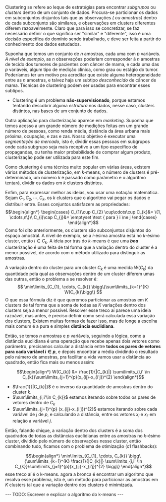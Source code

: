 Clustering se refere ao leque de estratégias para encontrar *subgrupos* ou *clusters* dentro de um conjunto de dados. 
Procura-se particionar os dados em subconjuntos disjuntos tais que as observações *( ou amostras)* dentro de cada subconjunto são similares, e observações em clusters diferentes diferem razoavelmente.
Claro que para isso se concretizar, se faz necessário definir o que significa ser "similar" e "diferente", isso é uma decisão específica do domínio sendo trabalhado, e deve ser feita a partir do conhecimento dos dados estudados.

Suponha que temos um conjunto de $n$ amostras, cada uma com $p$ variáveis. *A nível de exemplo*, as $n$ observações poderiam corresponder à $n$ amostras de tecido dos tumores de pacientes com câncer de mama, e cada uma das $p$ variáveis, algum tipo de medição clínica, como grau ou estágio do tumor.
Poderíamos ter um motivo pra acreditar que existe alguma heterogeneidade entre as $n$  amostras, e talvez haja um subtipo *desconhecido* de câncer de mama. Técnicas de clustering podem ser usadas para encontrar esses subtipos.

- Clustering é um problema **não-supervisionado**, porque estamos tentando descobrir alguma *estrutura* nos dados, nesse caso, clusters distintos, nas bases de um conjunto de dados.

Outra aplicação para clusterização aparece em *marketing*. Suponha que temos acesso a um grande número de medições feitas em um grande número de pessoas, como renda média, distância da área urbana mais próxima, ocupação, e zas e zas. Nosso objetivo é executar uma *segmentação de mercado*, isto é, dividir essas pessoas em subgrupos onde cada subgrupo seja mais receptivo a um tipo específico de propagandas, ou tenha maior probabilidade de comprar algum produto, clusterização pode ser utilizada para este fim.

Como clustering é uma técnica muito popular em várias áreas, existem vários métodos de clusterização, em $k$-means, o número de clusters é pré-determinado, um número $k$ é passado como parâmetro e o algoritmo tentará, dividir os dados em $k$ clusters distintos.

Enfim, para expressar melhor as ideias, vou usar uma notação matemática. Sejam $C_{1}, C_{2}, \cdots, C_{k}$, os $k$ clusters que o algoritmo vai pegar os dados e distribuir entre. Esses conjuntos satisfazem as propriedades:
$$\begin{align*}
\begin{cases}
C_{1}\cup C_{2} \cup\cdots\cup C_{k}&= \{1, \cdots,n\}\\
C_{i}\cap C_{j}&= \emptyset \text { para } i \ne j
\end{cases}
\end{align*}$$
Como foi dito anteriormente, os clusters são subconjuntos disjuntos do espaço amostral. A nível de exemplo, se a $i$-ésima amostra está no $k$-ésimo cluster, então $i \in C_{k}$. A ideia por trás do $k$-means é que uma ***boa*** clusterização é uma feita de tal forma que a variação dentro do cluster é a menor possível, de acordo com o método utilizado para distinguir as amostras.

A variação dentro do cluster para um cluster $C_{k}$ é uma medida $W(C_{k})$ da quantidade pela qual as observações dentro de um cluster diferem umas das outras, então o problema a se resolver é:
$$
\min\limits_{C_{1}, \cdots, C_{k}} \bigg\{\sum\limits_{k=1}^{K} W(C_{k}\bigg\} 
$$
O que essa fórmula diz é que queremos particionar as amostras em $K$ clusters de tal forma que a soma de todas as $K$ variações dentro dos clusters seja a menor possível.
Resolver esse treco aí parece uma ideia razoável, mas antes, é preciso definir como será calculada essa variação dos clusters, Existem muitas formas de fazer isso, mas de longe a escolha mais comum é a pura e simples **distância euclidiana**.

Então, se temos $n$ amostras e $p$ variáveis, seguindo a lógica, como a distância euclidiana é uma operação que recebe apenas dois vetores como parâmetro, precisamos calcular a distância entre **todos os pares de vetores para cada variável $i \in p$**, e depois encontrar a média dividindo o resultado pelo número de amostras, pra facilitar a vida vamos usar a distância ao quadrado, então fica mais ou menos assim:

$$\begin{align*}
W(C_{k}) &= \frac{1}{|C_{k}|} \sum\limits_{i,i' \in C_{k}}\sum\limits_{j=1}^{p}(x_{ij}-x_{i'j})^{2}
\end{align*}$$
- $\frac{1}{|C_{k}|}$ é o inverso da quantidade de amostras dentro do cluster $k$.
- $\sum\limits_{i,i'\in C_{k}}$ estamos iterando sobre todos os pares de vetores dentro de $C_{k}$ 
 - $\sum\limits_{j=1}^{p} (x_{ij}-x_{i'j})^{2}$ estamos iterando sobre cada variável de $j$ de $p$, e calculando a distância, entre os vetores $x_{i}$ e $x_{i'}$ em relação a variável $j$.

Então, falando chique, a variação dentro dos clusters é a soma dos quadrados de todas as distâncias euclidianas entre as amostras no $k$-ésimo cluster, dividido pelo número de observações nesse cluster, então combinando tudo, ficamos com o problema de otimização (c1 flashbacks):

$$\begin{align*}
\min\limits_{C_{1}, \cdots, C_{k}} \bigg\{\sum\limits_{k=1}^{K} \frac{1}{|C_{k}|} \sum\limits_{i,i' \in C_{k}}\sum\limits_{j=1}^{p}(x_{ij}-x_{i'j})^{2} \bigg\} 
\end{align*}$$
esse treco aí é o k-means. agora a bronca é encontrar um algoritmo que resolva esse problema, isto é, um método para particionar as amostras em $K$ clusters tal que a variação dentro dos clusters é minimizada.

--- TODO: Escrever e explicar o algoritmo do k-means ---